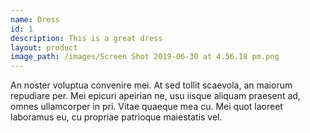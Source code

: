 ```yaml
---
name: Dress
id: 1
description: This is a great dress
layout: product
image_path: /images/Screen Shot 2019-06-30 at 4.56.18 pm.png
---
```


An noster voluptua convenire mei. At sed tollit scaevola, an maiorum repudiare per. Mei epicuri apeirian ne, usu iisque aliquam praesent ad, omnes ullamcorper in pri. Vitae quaeque mea cu. Mei quot laoreet laboramus eu, cu propriae patrioque maiestatis vel.